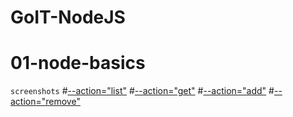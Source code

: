# GoIT-NodeJS

# 01-node-basics

`screenshots`
#[--action="list"](https://prnt.sc/tiiya1)
#[--action="get"](https://prnt.sc/tij1it)
#[--action="add"](https://prnt.sc/tij2ti)
#[--action="remove"](https://prnt.sc/tij43k)
